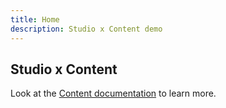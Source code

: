 ```yaml
---
title: Home
description: Studio x Content demo
---
```


## Studio x Content

Look at the [Content documentation](https://content.nuxtjs.org/) to learn more.
